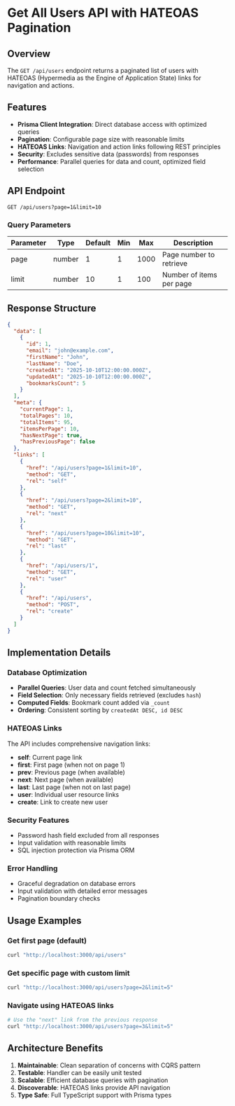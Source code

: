 # Get All Users API with HATEOAS Pagination

## Overview

The `GET /api/users` endpoint returns a paginated list of users with HATEOAS (Hypermedia as the Engine of Application State) links for navigation and actions.

## Features

- **Prisma Client Integration**: Direct database access with optimized queries
- **Pagination**: Configurable page size with reasonable limits
- **HATEOAS Links**: Navigation and action links following REST principles
- **Security**: Excludes sensitive data (passwords) from responses
- **Performance**: Parallel queries for data and count, optimized field selection

## API Endpoint

```
GET /api/users?page=1&limit=10
```

### Query Parameters

| Parameter | Type   | Default | Min | Max  | Description              |
| --------- | ------ | ------- | --- | ---- | ------------------------ |
| page      | number | 1       | 1   | 1000 | Page number to retrieve  |
| limit     | number | 10      | 1   | 100  | Number of items per page |

## Response Structure

```json
{
  "data": [
    {
      "id": 1,
      "email": "john@example.com",
      "firstName": "John",
      "lastName": "Doe",
      "createdAt": "2025-10-10T12:00:00.000Z",
      "updatedAt": "2025-10-10T12:00:00.000Z",
      "bookmarksCount": 5
    }
  ],
  "meta": {
    "currentPage": 1,
    "totalPages": 10,
    "totalItems": 95,
    "itemsPerPage": 10,
    "hasNextPage": true,
    "hasPreviousPage": false
  },
  "links": [
    {
      "href": "/api/users?page=1&limit=10",
      "method": "GET",
      "rel": "self"
    },
    {
      "href": "/api/users?page=2&limit=10",
      "method": "GET",
      "rel": "next"
    },
    {
      "href": "/api/users?page=10&limit=10",
      "method": "GET",
      "rel": "last"
    },
    {
      "href": "/api/users/1",
      "method": "GET",
      "rel": "user"
    },
    {
      "href": "/api/users",
      "method": "POST",
      "rel": "create"
    }
  ]
}
```

## Implementation Details

### Database Optimization

- **Parallel Queries**: User data and count fetched simultaneously
- **Field Selection**: Only necessary fields retrieved (excludes `hash`)
- **Computed Fields**: Bookmark count added via `_count`
- **Ordering**: Consistent sorting by `createdAt DESC, id DESC`

### HATEOAS Links

The API includes comprehensive navigation links:

- **self**: Current page link
- **first**: First page (when not on page 1)
- **prev**: Previous page (when available)
- **next**: Next page (when available)
- **last**: Last page (when not on last page)
- **user**: Individual user resource links
- **create**: Link to create new user

### Security Features

- Password hash field excluded from all responses
- Input validation with reasonable limits
- SQL injection protection via Prisma ORM

### Error Handling

- Graceful degradation on database errors
- Input validation with detailed error messages
- Pagination boundary checks

## Usage Examples

### Get first page (default)

```bash
curl "http://localhost:3000/api/users"
```

### Get specific page with custom limit

```bash
curl "http://localhost:3000/api/users?page=2&limit=5"
```

### Navigate using HATEOAS links

```bash
# Use the "next" link from the previous response
curl "http://localhost:3000/api/users?page=3&limit=5"
```

## Architecture Benefits

1. **Maintainable**: Clean separation of concerns with CQRS pattern
2. **Testable**: Handler can be easily unit tested
3. **Scalable**: Efficient database queries with pagination
4. **Discoverable**: HATEOAS links provide API navigation
5. **Type Safe**: Full TypeScript support with Prisma types
